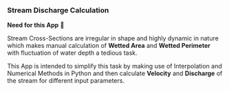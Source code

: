 ### Stream Discharge Calculation

**Need for this App**  :thought_balloon: 

Stream Cross-Sections are irregular in shape and highly dynamic in nature which makes manual calculation of **Wetted Area** and **Wetted Perimeter** with fluctuation of water depth a tedious task.  

This App is intended to simplify this task by making use of Interpolation and Numerical Methods in Python and then calculate **Velocity** and **Discharge** of the stream for different input parameters.
